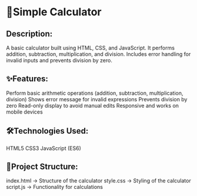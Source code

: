 # 🧮Simple Calculator

## Description:
A basic calculator built using HTML, CSS, and JavaScript. It performs addition, subtraction, multiplication, and division. Includes error handling for invalid inputs and prevents division by zero.

## ✨Features:
Perform basic arithmetic operations (addition, subtraction, multiplication, division)
Shows error message for invalid expressions
Prevents division by zero
Read-only display to avoid manual edits
Responsive and works on mobile devices

## 🛠️Technologies Used:
HTML5
CSS3
JavaScript (ES6)

## 📂Project Structure:
index.html → Structure of the calculator
style.css → Styling of the calculator
script.js → Functionality for calculations

